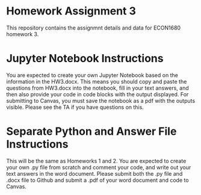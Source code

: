 # Homework Assignment 3

This repository contains the assignmnt details and data for ECON1680 homework 3.

# Jupyter Notebook Instructions

You are expected to create your own Jupyter Notebook based on the information in the HW3.docx. This means you should copy and paste the questions from HW3.docx into the notebook, fill in your text answers, and then also provide your code in code blocks with the output displayed. For submitting to Canvas, you must save the notebook as a pdf with the outputs visible. Please see the TA if you have questions on this.

# Separate Python and Answer File Instructions
This will be the same as Homeworks 1 and 2. You are expected to create your own .py file from scratch and comment your code, and write out your text answers in the word document. Please submit both the .py file and .docx file to Github and submit a .pdf of your word document and code to Canvas.